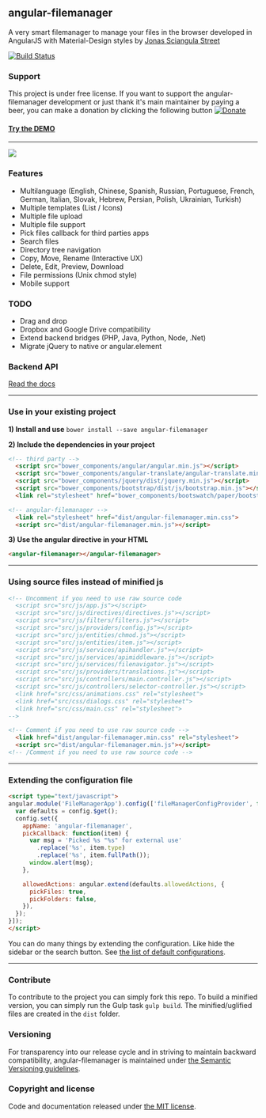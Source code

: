 ## angular-filemanager

A very smart filemanager to manage your files in the browser developed in AngularJS with Material-Design styles by [Jonas Sciangula Street](https://github.com/joni2back)

[![Build Status](https://travis-ci.org/joni2back/angular-filemanager.svg?branch=master)](https://travis-ci.org/joni2back/angular-filemanager)

### Support
This project is under free license. If you want to support the angular-filemanager development or just thank it's main maintainer by paying a beer, you can make a donation by clicking the following button  [![Donate](https://www.paypal.com/en_GB/i/btn/btn_donate_LG.gif)](https://www.paypal.com/cgi-bin/webscr?cmd=_s-xclick&hosted_button_id=XRB7EW72PS982) 


#### [Try the DEMO](http://angular-filemanager.zendelsolutions.com/)
---------
![](https://raw.githubusercontent.com/joni2back/angular-filemanager/master/screenshot.gif)

### Features
  - Multilanguage (English, Chinese, Spanish, Russian, Portuguese, French, German, Italian, Slovak, Hebrew, Persian, Polish, Ukrainian, Turkish)
  - Multiple templates (List / Icons)
  - Multiple file upload
  - Multiple file support
  - Pick files callback for third parties apps
  - Search files
  - Directory tree navigation
  - Copy, Move, Rename (Interactive UX)
  - Delete, Edit, Preview, Download
  - File permissions (Unix chmod style)
  - Mobile support

### TODO
  - Drag and drop
  - Dropbox and Google Drive compatibility
  - Extend backend bridges (PHP, Java, Python, Node, .Net)
  - Migrate jQuery to native or angular.element

### Backend API
[Read the docs](API.md)

---------

### Use in your existing project
**1) Install and use**
```bower install --save angular-filemanager```

**2) Include the dependencies in your project**
```html
<!-- third party -->
  <script src="bower_components/angular/angular.min.js"></script>
  <script src="bower_components/angular-translate/angular-translate.min.js"></script>
  <script src="bower_components/jquery/dist/jquery.min.js"></script>
  <script src="bower_components/bootstrap/dist/js/bootstrap.min.js"></script>
  <link rel="stylesheet" href="bower_components/bootswatch/paper/bootstrap.min.css" />

<!-- angular-filemanager -->
  <link rel="stylesheet" href="dist/angular-filemanager.min.css">
  <script src="dist/angular-filemanager.min.js"></script>
```

**3) Use the angular directive in your HTML**
```html
<angular-filemanager></angular-filemanager>
```

---------

### Using source files instead of minified js
```html
<!-- Uncomment if you need to use raw source code
  <script src="src/js/app.js"></script>
  <script src="src/js/directives/directives.js"></script>
  <script src="src/js/filters/filters.js"></script>
  <script src="src/js/providers/config.js"></script>
  <script src="src/js/entities/chmod.js"></script>
  <script src="src/js/entities/item.js"></script>
  <script src="src/js/services/apihandler.js"></script>
  <script src="src/js/services/apimiddleware.js"></script>
  <script src="src/js/services/filenavigator.js"></script>
  <script src="src/js/providers/translations.js"></script>
  <script src="src/js/controllers/main.controller.js"></script>
  <script src="src/js/controllers/selector-controller.js"></script>
  <link href="src/css/animations.css" rel="stylesheet">
  <link href="src/css/dialogs.css" rel="stylesheet">
  <link href="src/css/main.css" rel="stylesheet">
-->

<!-- Comment if you need to use raw source code -->
  <link href="dist/angular-filemanager.min.css" rel="stylesheet">
  <script src="dist/angular-filemanager.min.js"></script>
<!-- /Comment if you need to use raw source code -->
```

---------

### Extending the configuration file
```html
<script type="text/javascript">
angular.module('FileManagerApp').config(['fileManagerConfigProvider', function (config) {
  var defaults = config.$get();
  config.set({
    appName: 'angular-filemanager',
    pickCallback: function(item) {
      var msg = 'Picked %s "%s" for external use'
        .replace('%s', item.type)
        .replace('%s', item.fullPath());
      window.alert(msg);
    },

    allowedActions: angular.extend(defaults.allowedActions, {
      pickFiles: true,
      pickFolders: false,
    }),
  });
}]);
</script>
```

You can do many things by extending the configuration. Like hide the sidebar or the search button. See [the list of default configurations](/src/js/providers/config.js).

---------

### Contribute
To contribute to the project you can simply fork this repo. To build a minified version, you can simply run the Gulp
task `gulp build`. The minified/uglified files are created in the `dist` folder.

### Versioning
For transparency into our release cycle and in striving to maintain backward compatibility, angular-filemanager is maintained under [the Semantic Versioning guidelines](http://semver.org/).

### Copyright and license
Code and documentation released under [the MIT license](https://github.com/joni2back/angular-filemanager/blob/master/LICENSE).


